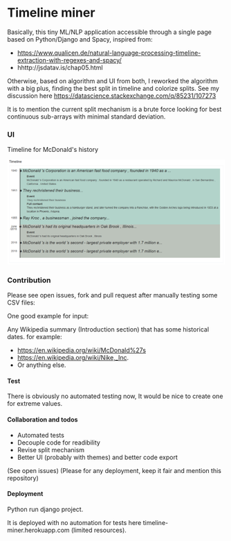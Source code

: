 # Timeline miner

Basically, this tiny ML/NLP application accessible through a single page based on Python/Django and Spacy, inspired from:

- https://www.qualicen.de/natural-language-processing-timeline-extraction-with-regexes-and-spacy/
- hhttp://jsdatav.is/chap05.html

Otherwise, based on algorithm and UI from both, I reworked the algorithm with a big plus, finding the best split in timeline and colorize splits. See my discussion here https://datascience.stackexchange.com/q/85231/107273

It is to mention the current split mechanism is a brute force looking for best continuous sub-arrays with minimal standard deviation. 

### UI

Timeline for McDonald's history

![Timeline](Capture.png)

### Contribution

Please see open issues, fork and pull request after manually testing some CSV files:

One good example for input:

Any Wikipedia summary (Introduction section) that has some historical dates. for example:

- https://en.wikipedia.org/wiki/McDonald%27s
- https://en.wikipedia.org/wiki/Nike,_Inc.
- Or anything else.

#### Test

There is obviously no automated testing now, It would be nice to create one for extreme values.

#### Collaboration and todos

- Automated tests
- Decouple code for readibility
- Revise split mechanism
- Better UI (probably with themes) and better code export

(See open issues)
(Please for any deployment, keep it fair and mention this repository)

#### Deployment

Python run django project.

It is deployed with no automation for tests here timeline-miner.herokuapp.com (limited resources).